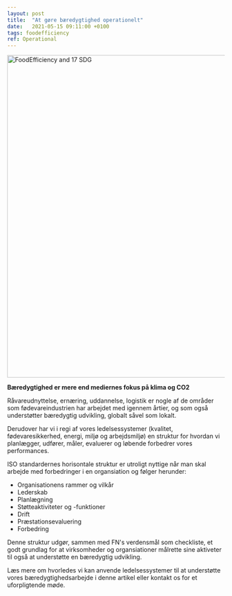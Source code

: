 ```yaml
---
layout: post
title:  "At gøre bæredygtighed operationelt"
date:   2021-05-15 09:11:00 +0100
tags: foodefficiency
ref: Operational
---
```


<img width="747" alt="FoodEfficiency and 17 SDG" src="https://user-images.githubusercontent.com/75361000/119142928-54052600-ba47-11eb-80bf-11e18a0c4130.png">


**Bæredygtighed er mere end mediernes fokus på klima og CO2**

Råvareudnyttelse, ernæring, uddannelse, logistik er nogle af de områder som fødevareindustrien har arbejdet med igennem årtier, og som også understøtter bæredygtig udvikling, globalt såvel som lokalt.

Derudover har vi i regi af vores ledelsessystemer (kvalitet, fødevaresikkerhed, energi, miljø og arbejdsmiljø) en struktur for hvordan vi planlægger, udfører, måler, evaluerer og løbende forbedrer vores performances.

ISO standardernes horisontale struktur er utroligt nyttige når man skal arbejde med forbedringer i en organsiation og følger herunder:
- Organisationens rammer og vilkår
- Lederskab
- Planlægning
- Støtteaktiviteter og -funktioner
- Drift
- Præstationsevaluering
- Forbedring

Denne struktur udgør, sammen med FN's verdensmål som checkliste, et godt grundlag for at virksomheder og organsiationer målrette sine aktiveter til også at understøtte en bæredygtig udvikling. 

Læs mere om hvorledes vi kan anvende ledelsessystemer til at understøtte vores bæredygtighedsarbejde i denne artikel eller kontakt os for et uforpligtende møde. 
